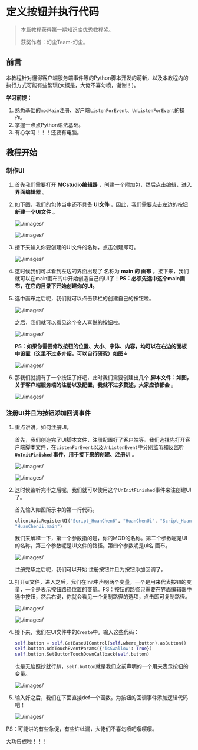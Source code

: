 # 定义按钮并执行代码

> 本篇教程获得第一期知识库优秀教程奖。
>
> 获奖作者：幻尘Team-幻尘。

## 前言

本教程针对懂得客户端服务端事件等的Python脚本开发的萌新，以及本教程内的执行方式可能有些繁琐(大概是，大佬不喜勿喷，谢谢！)。



**学习前提：**

1. 熟悉基础的`modMain`注册、客户端`ListenForEvent`、`UnListenForEvent`的操作。
2. 掌握一点点Python语法基础。
3. 有心学习！！！还要有电脑。



## 教程开始

### 制作UI

1. 首先我们需要打开 **MCstudio编辑器** ，创建一个附加包，然后点击编辑，进入 **界面编辑器** 。

2. 如下图，我们的包体当中还不具备 **UI文件** ，因此，我们需要点击左边的按钮 **新建一个UI文件** 。

   ![./images/](./images/3_0.png)

   ![./images/](./images/3_1.png)

   

3. 接下来输入你要创建的UI文件的名称，点击创建即可。

   ![./images/](./images/3_2.png)

   

4. 这时候我们可以看到左边的界面出现了 名称为 **main 的 画布** 。接下来，我们就可以在main画布的中开始创造自己的UI了！**PS：必须先选中这个main画布，在它的目录下开始创建你的UI。**

5. 选中画布之后呢，我们就可以点击顶栏的创建自己的按钮啦。

   ![./images/](./images/3_3.png)

   
   
   之后，我们就可以看见这个令人喜悦的按钮啦。
   
   ![./images/](./images/3_4.png)
   
   **PS：如果你需要修改按钮的位置、大小、字体、内容，均可以在右边的面板中设置（这里不过多介绍，可以自行研究）如图↓**
   
   ![./images/](./images/3_5.png)
   
   

6. 那我们就拥有了一个按钮了好吧，此时我们需要创建出几个 **脚本文件：如图，关于客户端服务端的注册以及配置，我就不过多赘述，大家应该都会** 。

   ![./images/](./images/3_6.png)



### 注册UI并且为按钮添加回调事件

1. 重点讲讲，如何注册UI。

   首先，我们创造完了UI脚本文件，注册配置好了客户端等。我们选择先打开客户端脚本文件，在`ListenForEvent`以及`UnListenEvent`中分别监听和反监听 **`UnInitFinished` 事件，用于接下来的创建、注册UI**  。

   ![./images/](./images/3_7.png)

   

   ![./images/](./images/3_8.png)

   

2. 这时候监听完毕之后呢，我们就可以使用这个`UnInitFinished`事件来注创建UI了。

   首先输入如图所示中的第一行代码。

   ```python
   clientApi.RegisterUI("Script_HuanChen6", "HuanChenUi", "Script_HuanChen6.uiScript.HuanChenScreenNode6.HuanChenScreenNode6",  
   "HuanChenUi.main")
   ```

   我们来解释一下，第一个参数指的是，你的MOD的名称。第二个参数呢是UI的名称，第三个参数呢是UI文件的路径。第四个参数呢是ui名.画布。

   ![./images/](./images/3_9.png)


   注册完毕之后呢，我们可以开始 注册按钮并且为按钮添加回调了。

3. 打开ui文件，进入之后，我们在Init中声明两个变量，一个是用来代表按钮的变量，一个是表示按钮路径位置的变量。PS：按钮的路径只需要在界面编辑器中选中按钮，然后右键，你就会看见一个复制路径的选项，点击即可复制路径。

   ![./images/](./images/3_10.png)

   

   ![./images/](./images/3_11.png)

   

4. 接下来，我们在UI文件中的`Create`中。输入这些代码：

   ```python
   self.button = self.GetBaseUIControl(self.where_button).asButton() 
   self.button.AddTouchEventParams({'isSwallow': True}) 
   self.button.SetButtonTouchDownCallback(self.button)
   ```

   也是无脑照抄就行趴，`self.button`就是我们之前声明的一个用来表示按钮的变量。

   ![./images/](./images/3_12.png)

   

5. 输入好之后，我们在下面直接def一个函数。为按钮的回调事件添加逻辑代码吧！

   ![./images/](./images/3_13.png)



PS：可能讲的有些急促，有些许纰漏，大佬们不喜勿喷吧嘤嘤嘤。

大功告成啦！！！


